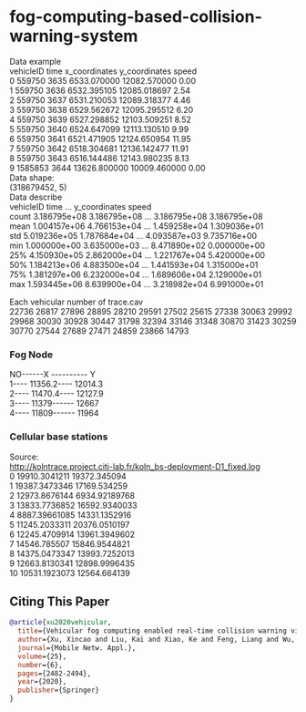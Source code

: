 # fog-computing-based-collision-warning-system

Data example  
   vehicleID  time  x_coordinates  y_coordinates  speed  
0     559750  3635    6533.070000   12082.570000   0.00  
1     559750  3636    6532.395105   12085.018697   2.54  
2     559750  3637    6531.210053   12089.318377   4.46  
3     559750  3638    6529.562672   12095.295512   6.20  
4     559750  3639    6527.298852   12103.509251   8.52  
5     559750  3640    6524.647099   12113.130510   9.99  
6     559750  3641    6521.471905   12124.650954  11.95  
7     559750  3642    6518.304681   12136.142477  11.91  
8     559750  3643    6516.144486   12143.980235   8.13  
9    1585853  3644   13626.800000   10009.460000   0.00  
Data shape:  
(318679452, 5)  
Data describe  
          vehicleID          time      ...       y_coordinates         speed  
count  3.186795e+08  3.186795e+08      ...        3.186795e+08  3.186795e+08  
mean   1.004157e+06  4.766153e+04      ...        1.459258e+04  1.309036e+01  
std    5.019236e+05  1.787684e+04      ...        4.093587e+03  9.735716e+00  
min    1.000000e+00  3.635000e+03      ...        8.471890e+02  0.000000e+00  
25%    4.150930e+05  2.862000e+04      ...        1.221767e+04  5.420000e+00  
50%    1.184213e+06  4.883500e+04      ...        1.441593e+04  1.315000e+01  
75%    1.381297e+06  6.232000e+04      ...        1.689606e+04  2.129000e+01  
max    1.593445e+06  8.639900e+04      ...        3.218982e+04  6.991000e+01  

Each vehicular number of trace.cav  
22736
26817
27896
28895
28210
29591
27502
25615
27338
30063
29992
29968
30030
30928
30447
31798
32394
33146
31348
30870
31423
30259
30770
27544
27689
27471
24859
23866
14793

### Fog Node
NO------X ---------- Y  
1---- 11356.2---- 12014.3  
2---- 11470.4---- 12127.9  
3---- 11379------ 12667  
4---- 11809------ 11964

### Cellular base stations
Source:  
http://kolntrace.project.citi-lab.fr/koln_bs-deployment-D1_fixed.log  
0 19910.3041211 19372.345094  
1 19387.3473346 17169.534259  
2 12973.8676144 6934.92189768  
3 13833.7736852 16592.9340033  
4 8887.39661085 14331.1352916  
5 11245.2033311 20376.0510197  
6 12245.4709914 13961.3949602  
7 14546.785507 15846.9544821  
8 14375.0473347 13993.7252013  
9 12663.8130341 12898.9996435  
10 10531.1923073 12564.664139  
 
## Citing This Paper

```bibtex
@article{xu2020vehicular,
  title={Vehicular fog computing enabled real-time collision warning via trajectory calibration},
  author={Xu, Xincao and Liu, Kai and Xiao, Ke and Feng, Liang and Wu, Zhou and Guo, Songtao},
  journal={Mobile Netw. Appl.},
  volume={25},
  number={6},
  pages={2482-2494},
  year={2020},
  publisher={Springer}
}
```
